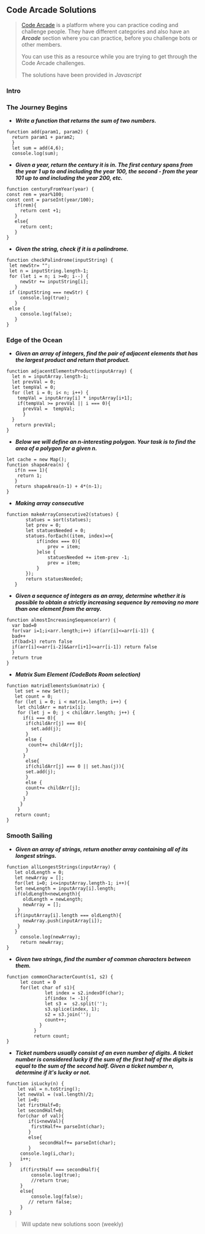 ## Code Arcade Solutions

>[Code Arcade](https://app.codesignal.com/) is a platform where you can practice coding and challenge people.
>They have different categories and also have an ___Arcade___ section where you can practice,
>before you challenge bots or other members.
>
>You can use this as a resource while you are trying to get through the Code Arcade challenges. 
>
>The solutions have been provided in *Javascript*

### Intro

### The Journey Begins
 
 - ***Write a function that returns the sum of two numbers.***

```  
function add(param1, param2) {       
  return param1 + param2;
  } 
  let sum = add(4,6); 
  console.log(sum);
```

- ***Given a year, return the century it is in. The first century spans from the year 1 up to and including the year 100, the second - from the year 101 up to and including the year 200, etc.***

```
function centuryFromYear(year) {   
const rem = year%100;
const cent = parseInt(year/100);
   if(rem){
     return cent +1; 
   }
   else{
     return cent; 
   }   
}
```

- ***Given the string, check if it is a palindrome.***

``` 
function checkPalindrome(inputString) { 
 let newStr= "";  
 let n = inputString.length-1;
 for (let i = n; i >=0; i--) {
     newStr += inputString[i];
   }
 if (inputString === newStr) {
     console.log(true); 
   }
 else {
     console.log(false);
   } 
}
```


### Edge of the Ocean 
 
- ***Given an array of integers, find the pair of adjacent elements that has the largest product and return that product.***
 
 ```
 function adjacentElementsProduct(inputArray) {
   let n = inputArray.length-1;
   let prevVal = 0;
   let tempVal = 0;
   for (let i = 0; i< n; i++) {
     tempVal = inputArray[i] * inputArray[i+1];  
     if(tempVal >= prevVal || i === 0){
       prevVal =  tempVal;
       }
   }
    return prevVal;
}
```

- ***Below we will define an n-interesting polygon. Your task is to find the area of a polygon for a given n.***

```
let cache = new Map();
function shapeArea(n) {
   if(n === 1){
    return 1;
   }    
   return shapeArea(n-1) + 4*(n-1);    
}
``` 

- ***Making array consecutive***

```
function makeArrayConsecutive2(statues) {   
       statues = sort(statues);
       let prev = 0;
       let statuesNeeded = 0;
       statues.forEach((item, index)=>{        
           if(index === 0){
               prev = item;
           }else {
               statuesNeeded += item-prev -1;
               prev = item;
           }
       });
       return statuesNeeded;
   }
  ```
   
- ***Given a sequence of integers as an array, determine whether it is possible to obtain a strictly increasing sequence by removing no more than one element from the array.***

```
function almostIncreasingSequence(arr) {
  var bad=0
  for(var i=1;i<arr.length;i++) if(arr[i]<=arr[i-1]) {
  bad++
  if(bad>1) return false
  if(arr[i]<=arr[i-2]&&arr[i+1]<=arr[i-1]) return false
  }
  return true
}
```
- ***Matrix Sum Element (CodeBots Room selection)***

``` 
function matrixElementsSum(matrix) {    
   let set = new Set();
   let count = 0;         
   for (let i = 0; i < matrix.length; i++) {
    let childArr = matrix[i];
    for (let j = 0; j < childArr.length; j++) {
      if(i === 0){
       if(childArr[j] === 0){
         set.add(j);    
       }
       else {
        count+= childArr[j];         
       } 
      }
       else{
       if(childArr[j] === 0 || set.has(j)){
       set.add(j);                 
       }
       else {
       count+= childArr[j];       
       }   
      }    
     }
    }
   return count;
}
```

### Smooth Sailing

- ***Given an array of strings, return another array containing all of its longest strings.***

```
function allLongestStrings(inputArray) {
   let oldLength = 0;
   let newArray = [];   
   for(let i=0; i<=inputArray.length-1; i++){
   let newLength = inputArray[i].length;
   if(oldLength<newLength){
      oldLength = newLength;
      newArray = [];
    }
   if(inputArray[i].length === oldLength){
      newArray.push(inputArray[i]);
    }
   }
     console.log(newArray);
     return newArray;
}
```

- ***Given two strings, find the number of common characters between them.***

```
function commonCharacterCount(s1, s2) {
     let count = 0
     for(let char of s1){
              let index = s2.indexOf(char);
              if(index != -1){
              let s3 =  s2.split('');
              s3.splice(index, 1);
              s2 = s3.join('');
              count++;
            }
          }    
          return count;    
}
```

- ***Ticket numbers usually consist of an even number of digits. A ticket number is considered lucky if the sum of the first half of the digits is equal to the sum of the second half. Given a ticket number n, determine if it's lucky or not.***

```
function isLucky(n) {
    let val = n.toString();
    let newVal = (val.length)/2;
    let i=0;
    let firstHalf=0;
    let secondHalf=0;
    for(char of val){
        if(i<newVal){
         firstHalf+= parseInt(char);
        }
        else{
            secondHalf+= parseInt(char);
        }
     console.log(i,char);
     i++;
 } 
     if(firstHalf === secondHalf){
         console.log(true);
         //return true;      
     }
     else{
         console.log(false);
        // return false;
     }
 }
```
> Will update new solutions soon (weekly)
